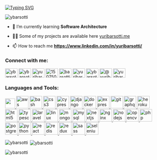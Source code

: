 
[![Typing SVG](https://readme-typing-svg.herokuapp.com?font=Roboto&color=8518F7&size=35&vCenter=true&height=100&lines=Hello+there;I'm+Yuri+Barsotti;Fullstack+Developer)](https://git.io/typing-svg)


<p align="left"> <img src="https://komarev.com/ghpvc/?username=ybarsotti&label=Profile%20views&color=0e75b6&style=plastic" alt="ybarsotti" /> </p>

- 🌱 I’m currently learning **Software Architecture**

- 👨‍💻 Some of my projects are available here [yuribarsotti.me](https://portfolio-yuribarsotti.vercel.app)
- 📫 How to reach me **https://www.linkedin.com/in/yuribarsotti/**

<h3 align="left">Connect with me:</h3>
<p align="left">
<a href="https://dev.to/ybarsotti" target="blank"><img align="center" src="https://cdn.jsdelivr.net/npm/simple-icons@3.0.1/icons/dev-dot-to.svg" alt="ybarsotti" height="30" width="40" /></a>
<a href="https://twitter.com/ybarsotti" target="blank"><img align="center" src="https://cdn.jsdelivr.net/npm/simple-icons@3.0.1/icons/twitter.svg" alt="ybarsotti" height="30" width="40" /></a>
<a href="https://linkedin.com/in/yuribarsotti" target="blank"><img align="center" src="https://cdn.jsdelivr.net/npm/simple-icons@3.0.1/icons/linkedin.svg" alt="yuribarsotti" height="30" width="40" /></a>
<a href="https://stackoverflow.com/users/15075051" target="blank"><img align="center" src="https://cdn.jsdelivr.net/npm/simple-icons@3.0.1/icons/stackoverflow.svg" alt="15075051" height="30" width="40" /></a>
<a href="https://kaggle.com/barsotti" target="blank"><img align="center" src="https://cdn.jsdelivr.net/npm/simple-icons@3.0.1/icons/kaggle.svg" alt="barsotti" height="30" width="40" /></a>
<a href="https://fb.com/yuribarsotti" target="blank"><img align="center" src="https://cdn.jsdelivr.net/npm/simple-icons@3.0.1/icons/facebook.svg" alt="yuribarsotti" height="30" width="40" /></a>
<a href="https://instagram.com/ybarsotti" target="blank"><img align="center" src="https://cdn.jsdelivr.net/npm/simple-icons@3.0.1/icons/instagram.svg" alt="ybarsotti" height="30" width="40" /></a>
<a href="https://medium.com/@yuribarsotti" target="blank"><img align="center" src="https://cdn.jsdelivr.net/npm/simple-icons@3.0.1/icons/medium.svg" alt="@yuribarsotti" height="30" width="40" /></a>
<a href="https://www.hackerrank.com/yuribarsotti" target="blank"><img align="center" src="https://cdn.jsdelivr.net/npm/simple-icons@3.0.1/icons/hackerrank.svg" alt="yuribarsotti" height="30" width="40" /></a>
</p>

<h3 align="left">Languages and Tools:</h3>

<p align="left">
  <a href="https://angular.io" target="_blank">
    <img height="32" width="32" src="https://unpkg.com/simple-icons@v5/icons/angularjs.svg" />
  </a>
  <a href="https://aws.amazon.com" target="_blank">
    <img src="https://unpkg.com/simple-icons@v5/icons/amazonaws.svg" alt="aws" width="40" height="40"/> 
  </a>  
  <a href="https://www.gnu.org/software/bash/" target="_blank"> 
    <img src="https://unpkg.com/simple-icons@v5/icons/gnubash.svg" alt="bash" width="40" height="40"/> 
  </a> 
  <a href="https://www.w3schools.com/css/" target="_blank"> 
    <img src="https://unpkg.com/simple-icons@v5/icons/css3.svg" alt="css3" width="40" height="40"/> 
  </a> 
  <a href="https://www.cypress.io" target="_blank"> 
    <img src="https://raw.githubusercontent.com/simple-icons/simple-icons/6e46ec1fc23b60c8fd0d2f2ff46db82e16dbd75f/icons/cypress.svg" alt="cypress" width="40" height="40"/>
  </a> 
  <a href="https://www.djangoproject.com/" target="_blank"> 
    <img src="https://unpkg.com/simple-icons@v5/icons/django.svg" alt="django" width="40" height="40"/> 
  </a> 
  <a href="https://www.docker.com/" target="_blank"> 
    <img src="https://unpkg.com/simple-icons@v5/icons/docker.svg" alt="docker" width="40" height="40"/> 
  </a>
  <a href="https://expressjs.com" target="_blank">
    <img src="https://unpkg.com/simple-icons@v5/icons/express.svg" alt="express" width="40" height="40"/> 
  </a>
  <a href="https://git-scm.com/" target="_blank">
    <img src="https://unpkg.com/simple-icons@v5/icons/git.svg" alt="git" width="40" height="40"/> 
  </a>
  <a href="https://graphql.org" target="_blank"> 
    <img src="https://unpkg.com/simple-icons@v5/icons/graphql.svg" alt="graphql" width="40" height="40"/> 
  </a>
  <a href="https://heroku.com" target="_blank">
    <img src="https://unpkg.com/simple-icons@v5/icons/heroku.svg" alt="heroku" width="40" height="40"/> 
  </a>
  <a href="https://www.w3.org/html/" target="_blank"> 
    <img src="https://unpkg.com/simple-icons@v5/icons/html5.svg" alt="html5" width="40" height="40"/>
  </a> 
  <a href="https://www.typescriptlang.org/" target="_blank"> 
    <img src="https://unpkg.com/simple-icons@v5/icons/typescript.svg" alt="typescript" width="40" height="40"/>
  </a> 
  <a href="https://laravel.com/" target="_blank"> 
    <img src="https://unpkg.com/simple-icons@v5/icons/laravel.svg" alt="laravel" width="40" height="40"/>
  </a> 
  <a href="https://www.linux.org/" target="_blank"> 
    <img src="https://unpkg.com/simple-icons@v5/icons/linux.svg" alt="linux" width="40" height="40"/> 
  </a>
  <a href="https://www.mongodb.com/" target="_blank"> 
    <img src="https://unpkg.com/simple-icons@v5/icons/mongodb.svg" alt="mongodb" width="40" height="40"/> 
  </a> 
  <a href="https://www.mysql.com/" target="_blank"> 
    <img src="https://unpkg.com/simple-icons@v5/icons/mysql.svg" alt="mysql" width="40" height="40"/>
  </a>
  <a href="https://nextjs.org/" target="_blank"> 
    <img src="https://unpkg.com/simple-icons@v5/icons/nextdotjs.svg" alt="nextjs" width="40" height="40"/> 
  </a>
  <a href="https://www.nginx.com" target="_blank">
    <img src="https://unpkg.com/simple-icons@v5/icons/nginx.svg" alt="nginx" width="40" height="40"/>
  </a> 
  <a href="https://nodejs.org" target="_blank"> 
    <img src="https://unpkg.com/simple-icons@v5/icons/nodedotjs.svg" alt="nodejs" width="40" height="40"/>
  </a> 
  <a href="https://opencv.org/" target="_blank">
    <img src="https://unpkg.com/simple-icons@v5/icons/opencv.svg" alt="opencv" width="40" height="40"/> 
  </a> 
  <a href="https://www.php.net" target="_blank">
    <img src="https://unpkg.com/simple-icons@v5/icons/php.svg" alt="php" width="40" height="40"/>
  </a>
  <a href="https://www.postgresql.org" target="_blank"> 
    <img src="https://unpkg.com/simple-icons@v5/icons/postgresql.svg" alt="postgresql" width="40" height="40"/>
  </a> 
  <a href="https://www.python.org" target="_blank">
    <img src="https://unpkg.com/simple-icons@v5/icons/python.svg" alt="python" width="40" height="40"/>
  </a>
  <a href="https://reactjs.org/" target="_blank"> 
    <img src="https://unpkg.com/simple-icons@v5/icons/react.svg" alt="react" width="40" height="40"/> 
  </a> 
  <a href="https://redis.io" target="_blank"> 
    <img src="https://unpkg.com/simple-icons@v5/icons/redis.svg" alt="redis" width="40" height="40"/> 
  </a> 
  <a href="https://redux.js.org" target="_blank"> 
    <img src="https://unpkg.com/simple-icons@v5/icons/redux.svg" alt="redux" width="40" height="40"/>
  </a> 
  <a href="https://sass-lang.com" target="_blank"> 
    <img src="https://unpkg.com/simple-icons@v5/icons/sass.svg" alt="sass" width="40" height="40"/> 
  </a> 
  <a href="https://www.selenium.dev" target="_blank">
    <img src="https://unpkg.com/simple-icons@v5/icons/selenium.svg" alt="selenium" width="40" height="40"/> 
  </a>  
</p>

<p>
  <img align="left" src="https://github-readme-stats.vercel.app/api/top-langs?username=ybarsotti&show_icons=true&theme=dark&locale=en&layout=compact" alt="ybarsotti" />
</p>

<p>&nbsp;<img align="center" src="https://github-readme-stats.vercel.app/api?username=ybarsotti&show_icons=true&theme=dark&locale=en" alt="ybarsotti" /></p>

<p><img align="center" src="https://github-readme-streak-stats.herokuapp.com/?user=ybarsotti&theme=dark" alt="ybarsotti" /></p>

<!--
**ybarsotti/ybarsotti** is a ✨ _special_ ✨ repository because its `README.md` (this file) appears on your GitHub profile.

Here are some ideas to get you started:

- 🔭 I’m currently working on ...
- 🌱 I’m currently learning ...
- 👯 I’m looking to collaborate on ...
- 🤔 I’m looking for help with ...
- 💬 Ask me about ...
- 📫 How to reach me: ...
- 😄 Pronouns: ...
- ⚡ Fun fact: ...
-->
